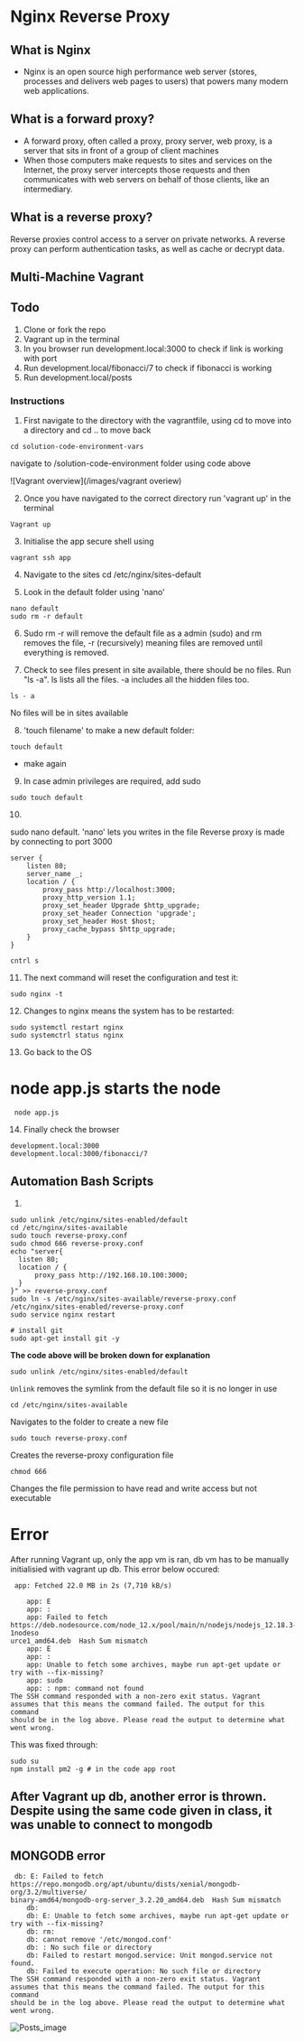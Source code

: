 
# Nginx Reverse Proxy  

## What is Nginx  

- Nginx is an open source high performance web server (stores, processes and delivers web pages to users) that powers many modern web applications.

## What is a forward proxy?  
- A forward proxy, often called a proxy, proxy server, web proxy, is a server that sits in front of a group of client machines
- When those computers make requests to sites and services on the Internet, the proxy server intercepts those requests and then communicates with web servers on behalf of those clients, like an intermediary.


## What is a reverse proxy?  
Reverse proxies control access to a server on private networks. A reverse proxy can perform authentication tasks, as well as cache or decrypt data.



## Multi-Machine Vagrant 

## Todo 
1. Clone or fork the repo 
2. Vagrant up in the terminal 
3. In you browser run development.local:3000 to check if link is working with port
4. Run development.local/fibonacci/7 to check if fibonacci is working
5. Run development.local/posts 

### Instructions
 
1. First navigate to the directory with the vagrantfile, using cd to move into a directory and cd .. to move back 
``` 
cd solution-code-environment-vars
```	
navigate to /solution-code-environment folder using code above 


![Vagrant overview](/images/vagrant overiew)

2. Once you have navigated to the correct directory run 'vagrant up' in the terminal 
```
Vagrant up 
```

3. Initialise the app secure shell using 
```
vagrant ssh app
```

4. Navigate to the sites
cd /etc/nginx/sites-default 

5. Look in the default folder using 'nano'
```
nano default 
sudo rm -r default
```

6. Sudo rm -r will remove the default file as a admin (sudo) and rm removes the file, -r 
(recursively) meaning files are removed until everything is removed. 

7. Check to see files present in site available, there should be no files. Run "ls -a".
ls lists all the files. -a includes all the hidden files too. 
```
ls - a 
```
No files will be in sites available 


8. 'touch filename' to make a new default folder:
```
touch default
``` 
- make again

9. In case admin privileges are required, add sudo 
```
sudo touch default 
```

10. 
sudo nano default. 'nano' lets you writes in the file
Reverse proxy is made by connecting to port 3000

```
server {
    listen 80;
    server_name _;
    location / {
        proxy_pass http://localhost:3000;
        proxy_http_version 1.1;
        proxy_set_header Upgrade $http_upgrade;
        proxy_set_header Connection 'upgrade';
        proxy_set_header Host $host;
        proxy_cache_bypass $http_upgrade;
    }
}

cntrl s 
```
11. The next command will reset the configuration and test it:
```
sudo nginx -t 
```
12. Changes to nginx means the system has to be restarted:
```
sudo systemctl restart nginx 
sudo systemctrl status nginx
```
13. Go back to the OS
# node app.js starts the node 
```
 node app.js
```


14. Finally check the browser
```
development.local:3000
development.local:3000/fibonacci/7
```
## Automation Bash Scripts 
1. 
```
sudo unlink /etc/nginx/sites-enabled/default
cd /etc/nginx/sites-available
sudo touch reverse-proxy.conf
sudo chmod 666 reverse-proxy.conf
echo "server{
  listen 80;
  location / {
      proxy_pass http://192.168.10.100:3000;
  }
}" >> reverse-proxy.conf
sudo ln -s /etc/nginx/sites-available/reverse-proxy.conf /etc/nginx/sites-enabled/reverse-proxy.conf
sudo service nginx restart

# install git
sudo apt-get install git -y

```
__The code above will be broken down for explanation__

```
sudo unlink /etc/nginx/sites-enabled/default
```

```Unlink``` removes the symlink from the default file so it is no longer in use

```
cd /etc/nginx/sites-available
```
Navigates to the folder to create a new file

```
sudo touch reverse-proxy.conf
```
Creates the reverse-proxy configuration file 

```
chmod 666
```
Changes the file permission to have read and write access but not executable



# Error 

After running Vagrant up, only the app vm is ran, db vm has to be manually initialisied with vagrant up db. 
This error below occured:
```
 app: Fetched 22.0 MB in 2s (7,710 kB/s)

    app: E
    app: :
    app: Failed to fetch https://deb.nodesource.com/node_12.x/pool/main/n/nodejs/nodejs_12.18.3-1nodeso
urce1_amd64.deb  Hash Sum mismatch
    app: E
    app: :
    app: Unable to fetch some archives, maybe run apt-get update or try with --fix-missing?
    app: sudo
    app: : npm: command not found
The SSH command responded with a non-zero exit status. Vagrant
assumes that this means the command failed. The output for this command
should be in the log above. Please read the output to determine what
went wrong.

```
This was fixed through:
```
sudo su
npm install pm2 -g # in the code app root 

```
## After Vagrant up db, another error is thrown. Despite using the same code given in class, it was unable to connect to mongodb 
## __MONGODB__ error
```
 db: E: Failed to fetch https://repo.mongodb.org/apt/ubuntu/dists/xenial/mongodb-org/3.2/multiverse/
binary-amd64/mongodb-org-server_3.2.20_amd64.deb  Hash Sum mismatch
    db:
    db: E: Unable to fetch some archives, maybe run apt-get update or try with --fix-missing?
    db: rm:
    db: cannot remove '/etc/mongod.conf'
    db: : No such file or directory
    db: Failed to restart mongod.service: Unit mongod.service not found.
    db: Failed to execute operation: No such file or directory
The SSH command responded with a non-zero exit status. Vagrant
assumes that this means the command failed. The output for this command
should be in the log above. Please read the output to determine what
went wrong.
```
![Posts_image](images/Posts_image.png)


